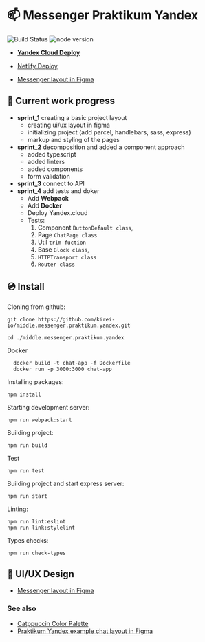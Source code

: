 # 📫 Messenger Praktikum Yandex

![Build Status](https://img.shields.io/github/actions/workflow/status/kirei-io/middle.messenger.praktikum.yandex/tests.yml?style=flat-square&l&labelColor=24273a&color=b7bdf8 "Build status")
![node version](https://img.shields.io/static/v1?label=node&message=%3E=14&style=flat-square&logo=node.js&labelColor=24273a&color=8bd5ca&logoColor=cad3f5 "node version >= 14")

- [**Yandex Cloud Deploy**](https://bba52tvon8hled0tjkam.containers.yandexcloud.net/)

- [Netlify Deploy](https://kirei-study-messanger.netlify.app/)

- [Messenger layout in Figma](https://www.figma.com/file/6KYG6oVWJe0VvCROyIUhjy/chat-app?node-id=17%3A84&t=oi1Iqbcf4oqN3JGq-1)

## 🦥 Current work progress

- **sprint_1** creating a basic project layout
  - creating ui/ux layout in figma
  - initializing project (add parcel, handlebars, sass, express)
  - markup and styling of the pages
- **sprint_2** decomposition and added a component approach
  - added typescript
  - added linters
  - added components
  - form validation
- **sprint_3** connect to API
- **sprint_4** add tests and doker
  - Add **Webpack**
  - Add **Docker**
  - Deploy Yandex.cloud
  - Tests:
    1. Component `ButtonDefault class`,
    2. Page `ChatPage class`
    3. Util `trim fuction`
    4. Base `Block class`,
    5. `HTTPTransport class`
    6. `Router class`

## 💿 Install

Cloning from github:

```text
git clone https://github.com/kirei-io/middle.messenger.praktikum.yandex.git
```

```text
cd ./middle.messenger.praktikum.yandex
```

Docker

```text
  docker build -t chat-app -f Dockerfile
  docker run -p 3000:3000 chat-app
```

Installing packages:

```text
npm install
```

Starting development server:

```text
npm run webpack:start
```

Building project:

```text
npm run build
```

Test

```test
npm run test
```

Building project and start express server:

```text
npm run start
```

Linting:

```text
npm run lint:eslint
npm run link:stylelint
```

Types checks:

```text
npm run check-types
```

## 🎨 UI/UX Design

- [Messenger layout in Figma](https://www.figma.com/file/6KYG6oVWJe0VvCROyIUhjy/chat-app?node-id=17%3A84&t=oi1Iqbcf4oqN3JGq-1)

### See also

- [Catppuccin Color Palette](https://github.com/catppuccin/catppuccin)
- [Praktikum Yandex example chat layout in Figma](https://www.figma.com/file/24EUnEHGEDNLdOcxg7ULwV/Chat?node-id=0%3A1)

